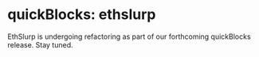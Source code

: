 # quickBlocks: ethslurp

EthSlurp is undergoing refactoring as part of our forthcoming quickBlocks release. Stay tuned.
